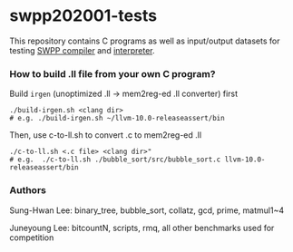 # swpp202001-tests

This repository contains C programs as well as input/output datasets for testing
[SWPP compiler](https://github.com/snu-sf-class/swpp202001-compiler)
and [interpreter](https://github.com/snu-sf-class/swpp202001-interpreter).

### How to build .ll file from your own C program?

Build `irgen` (unoptimized .ll -> mem2reg-ed .ll converter) first

```
./build-irgen.sh <clang dir>
# e.g. ./build-irgen.sh ~/llvm-10.0-releaseassert/bin
```

Then, use c-to-ll.sh to convert .c to mem2reg-ed .ll
  
```
./c-to-ll.sh <.c file> <clang dir>"
# e.g.  ./c-to-ll.sh ./bubble_sort/src/bubble_sort.c llvm-10.0-releaseassert/bin
```

### Authors

Sung-Hwan Lee: binary_tree, bubble_sort, collatz, gcd, prime, matmul1~4

Juneyoung Lee: bitcountN, scripts, rmq, all other benchmarks used for competition
